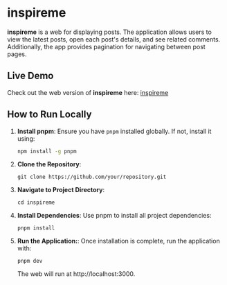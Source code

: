 # inspireme

**inspireme** is a web for displaying posts. The application allows users to view the latest posts, open each post's details, and see related comments. Additionally, the app provides pagination for navigating between post pages.

## Live Demo

Check out the web version of **inspireme** here: [inspireme](https://inspireme-web.vercel.app/)

## How to Run Locally
1. **Install pnpm**:
   Ensure you have `pnpm` installed globally. If not, install it using:
   ```bash
   npm install -g pnpm

2. **Clone the Repository**:
     ```
     git clone https://github.com/your/repository.git
     ```

3. **Navigate to Project Directory**:
     ```
     cd inspireme
     ```

6. **Install Dependencies**:
     Use pnpm to install all project dependencies:
     ```
     pnpm install
     ```

7. **Run the Application:**:
     Once installation is complete, run the application with:
     ```
     pnpm dev
     ```
     The web will run at http://localhost:3000.


